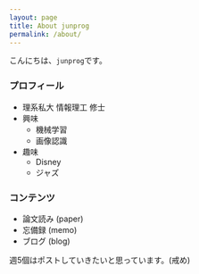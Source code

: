 ```yaml
---
layout: page
title: About junprog
permalink: /about/
---
```


こんにちは、`junprog`です。

### プロフィール
* 理系私大 情報理工 修士
* 興味
    * 機械学習
    * 画像認識
* 趣味
    * Disney
    * ジャズ

### コンテンツ
* 論文読み (paper)
* 忘備録 (memo)
* ブログ (blog)

週5個はポストしていきたいと思っています。(戒め)